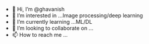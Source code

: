 - 👋 Hi, I’m @ghavanish
- 👀 I’m interested in ...Image processing/deep learning
- 🌱 I’m currently learning ...ML/DL
- 💞️ I’m looking to collaborate on ...
- 📫 How to reach me ...

<!---
ghavanish/ghavanish is a ✨ special ✨ repository because its `README.md` (this file) appears on your GitHub profile.
You can click the Preview link to take a look at your changes.
--->

